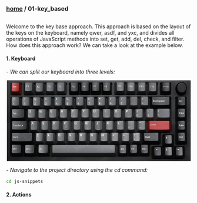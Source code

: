 ## 
### [home](../README.md) / 01-key_based
## 

Welcome to the key base approach. This approach is based on the layout of the keys on the keyboard, namely qwer, asdf, and yxc, and divides all operations of JavaScript methods into set, get, add, del, check, and filter. How does this approach work? We can take a look at the example below.

#### 1. Keyboard

*<em> - We can split our keyboard into three levels: </em>*

<p align="center">
  <img src="../00-config/02-assets/keyboard.png" alt="Keyboard" style="border: 1px solid white; display: block; margin: 0 auto;" height="220" width="500">
</p>

*<em> - Navigate to the project directory using the cd command: </em>*

```bash
cd js-snippets
```

#### 2. Actions